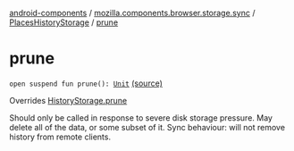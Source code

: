 [android-components](../../index.md) / [mozilla.components.browser.storage.sync](../index.md) / [PlacesHistoryStorage](index.md) / [prune](./prune.md)

# prune

`open suspend fun prune(): `[`Unit`](https://kotlinlang.org/api/latest/jvm/stdlib/kotlin/-unit/index.html) [(source)](https://github.com/mozilla-mobile/android-components/blob/master/components/browser/storage-sync/src/main/java/mozilla/components/browser/storage/sync/PlacesHistoryStorage.kt#L144)

Overrides [HistoryStorage.prune](../../mozilla.components.concept.storage/-history-storage/prune.md)

Should only be called in response to severe disk storage pressure. May delete all of the data,
or some subset of it.
Sync behaviour: will not remove history from remote clients.

